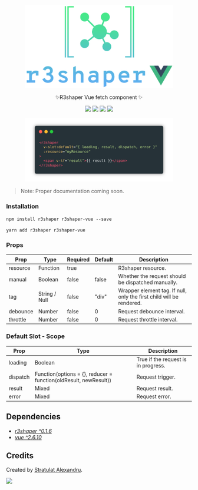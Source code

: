 <p align="center">
  <img width="400px" src="./assets/r3shaper-vue-logo.png" alt="logo" />
</p>

<p align="center">
✨R3shaper Vue fetch component ✨
</p>

<p align="center">
  <img src="https://travis-ci.org/coltor-apps/r3shaper-vue.svg?branch=master">
  <img src="https://badge.fury.io/js/r3shaper-vue.svg">
  <img src="https://img.shields.io/badge/License-MIT-green.svg">
  <a href="https://twitter.com/home?status=https%3A//github.com/coltor-apps/r3shaper-vue">
    <img src="https://img.shields.io/twitter/url/https/github.com/coltor-apps/r3shaper-vue.svg?style=social">
  </a>
</p>

<p align="center">
  <img width="400px" src="./assets/basic-example.png" alt="example" />
</p>

> Note: Proper documentation coming soon.

### Installation

```shell
npm install r3shaper r3shaper-vue --save
```

```shell
yarn add r3shaper r3shaper-vue
```

### Props

| Prop     | Type          | Required | Default | Description                                                          |
|----------|---------------|----------|---------|----------------------------------------------------------------------|
| resource | Function      | true     |         | R3shaper resource.                                                   |
| manual   | Boolean       | false    | false   | Whether the request should be dispatched manually.                   |
| tag      | String / Null | false    | "div"   | Wrapper element tag. If null, only the first child will be rendered. |
| debounce | Number        | false    | 0       | Request debounce interval.                                           |
| throttle | Number        | false    | 0       | Request throttle interval.                                           |

### Default Slot - Scope

| Prop     | Type                                                     | Description                         |
|----------|----------------------------------------------------------|-------------------------------------|
| loading  | Boolean                                                  | True if the request is in progress. |
| dispatch | Function(options = {}, reducer = function(oldResult, newResult)) | Request trigger.                    |
| result   | Mixed                                                    | Request result.                     |
| error    | Mixed                                                    | Request error.                      |


## Dependencies

- [*r3shaper ^0.1.6*](https://github.com/coltor-apps/r3shaper)
- [*vue ^2.6.10*](https://github.com/vuejs/vue)

## Credits

Created by [Stratulat Alexandru](https://twitter.com/sandulat).

<a href="https://coltorapps.com/">
  <img src="https://coltorapps.com/images/logo_transparent.png" width="150px">
</a>
